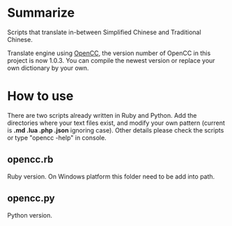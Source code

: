 # Summarize

Scripts that translate in-between Simplified Chinese and Traditional Chinese.

Translate engine using [OpenCC](https://github.com/BYVoid/OpenCC), the version number of OpenCC in this project is now 1.0.3. You can compile the newest version or replace your own dictionary by your own.

# How to use

There are two scripts already written in Ruby and Python. Add the directories where your text files exist, and modify your own pattern (current is **.md .lua .php .json** ignoring case). Other details please check the scripts or type "opencc -help" in console.

## opencc.rb

Ruby version. On Windows platform this folder need to be add into path.

## opencc.py

Python version.
